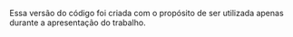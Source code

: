 Essa versão do código foi criada com o propósito de ser utilizada apenas durante a apresentação do trabalho.